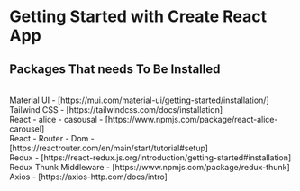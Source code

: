 # Getting Started with Create React App

## Packages That needs To Be Installed
<br>
Material UI - [https://mui.com/material-ui/getting-started/installation/]
<br>
Tailwind CSS - [https://tailwindcss.com/docs/installation]
<br>
React - alice - casousal - [https://www.npmjs.com/package/react-alice-carousel]
<br>
React - Router - Dom - [https://reactrouter.com/en/main/start/tutorial#setup]
<br>
Redux - [https://react-redux.js.org/introduction/getting-started#installation]
<br>
Redux Thunk Middleware - [https://www.npmjs.com/package/redux-thunk]
<br>
Axios - [https://axios-http.com/docs/intro]
